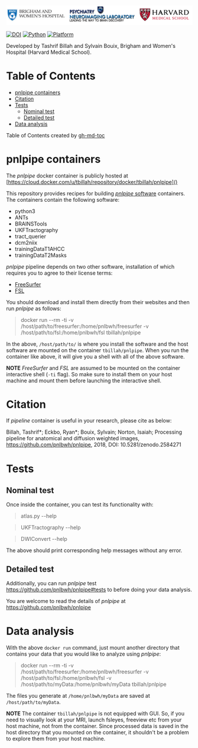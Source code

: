![](docs/pnl-bwh-hms.png)

[![DOI](https://zenodo.org/badge/doi/10.5281/zenodo.2584271.svg)](https://doi.org/10.5281/zenodo.2584271) [![Python](https://img.shields.io/badge/Python-3.6-green.svg)]() [![Platform](https://img.shields.io/badge/Platform-linux--64%20%7C%20osx--64%20%7C%20win-64-orange.svg)]()

Developed by Tashrif Billah and Sylvain Bouix, Brigham and Women's Hospital (Harvard Medical School).


Table of Contents
=================

   * [pnlpipe containers](#pnlpipe-containers)
   * [Citation](#citation)
   * [Tests](#tests)
      * [Nominal test](#nominal-test)
      * [Detailed test](#detailed-test)
   * [Data analysis](#data-analysis)

Table of Contents created by [gh-md-toc](https://github.com/ekalinin/github-markdown-toc)


# pnlpipe containers

The *pnlpipe* docker container is publicly hosted at [https://cloud.docker.com/u/tbillah/repository/docker/tbillah/pnlpipe]()


This repository provides recipes for building [*pnlpipe* software](https://github.com/pnlbwh/pnlpipe_software) containers.
The containers contain the following software:

* python3
* ANTs
* BRAINSTools
* UKFTractography
* tract_querier
* dcm2niix
* trainingDataT1AHCC
* trainingDataT2Masks


*pnlpipe* pipeline depends on two other software, installation of which requires you to agree to their license terms:

* [FreeSurfer](https://surfer.nmr.mgh.harvard.edu/fswiki/DownloadAndInstall)
* [FSL](https://fsl.fmrib.ox.ac.uk/fsl/fslwiki/FslInstallation)

You should download and install them directly from their websites and then run *pnlpipe* as follows:

> docker run --rm -ti -v /host/path/to/freesurfer:/home/pnlbwh/freesurfer -v /host/path/to/fsl:/home/pnlbwh/fsl tbillah/pnlpipe

In the above, `/host/path/to/` is where you install the software and the host software are mounted on the container `tbillah/pnlpipe`. 
When you run the container like above, it will give you a shell with all of the above software.


**NOTE** *FreeSurfer* and *FSL* are assumed to be mounted on the container interactive shell (`-ti` flag). 
So make sure to install them on your host machine and mount them before launching the interactive shell.


# Citation

If *pipeline* container is useful in your research, please cite as below:

Billah, Tashrif*; Eckbo, Ryan*; Bouix, Sylvain; Norton, Isaiah; Processing pipeline for anatomical and diffusion weighted images, 
https://github.com/pnlbwh/pnlpipe, 2018, DOI: 10.5281/zenodo.2584271

# Tests

## Nominal test
Once inside the container, you can test its functionality with:

> atlas.py --help

> UKFTractography --help

> DWIConvert --help


The above should print corresponding help messages without any error.

## Detailed test
Additionally, you can run *pnlpipe* test https://github.com/pnlbwh/pnlpipe#tests to before doing your data analysis.


You are welcome to read the details of *pnlpipe* at https://github.com/pnlbwh/pnlpipe


# Data analysis

With the above `docker run` command, just mount another directory that contains your data that you would like to analyze using *pnlpipe*:

> docker run --rm -ti -v /host/path/to/freesurfer:/home/pnlbwh/freesurfer -v /host/path/to/fsl:/home/pnlbwh/fsl 
-v /host/path/to/myData:/home/pnlbwh/myData tbillah/pnlpipe

The files you generate at `/home/pnlbwh/myData` are saved at `/host/path/to/myData`.


**NOTE** The container `tbillah/pnlpipe` is not equipped with GUI. So, if you need to visually look at your MRI, 
launch fsleyes, freeview etc from your host machine, not from the container. Since processed data is saved in 
the host directory that you mounted on the container, it shouldn't be a problem to explore them from your host 
machine.


